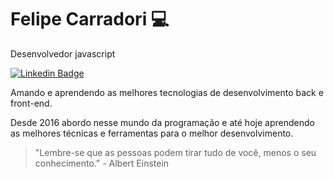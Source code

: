 # Felipe Carradori 💻

Desenvolvedor javascript

[![Linkedin Badge](https://img.shields.io/badge/-LinkedIn-blue?style=flat-square&logo=Linkedin&logoColor=white&link=https://www.linkedin.com/in/felipe-carradori/)](https://www.linkedin.com/in/felipe-carradori/)

Amando e aprendendo as melhores tecnologias de desenvolvimento back e front-end.

Desde 2016 abordo nesse mundo da programação e até hoje aprendendo as melhores técnicas e ferramentas para o melhor desenvolvimento.

> "Lembre-se que as pessoas podem tirar tudo de você, menos o seu conhecimento." - Albert Einstein

